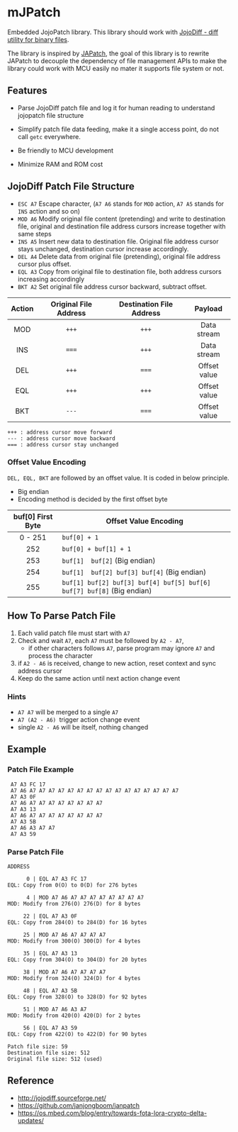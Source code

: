 # mJPatch

Embedded JojoPatch library. This library should work with [JojoDiff -  diff utility for binary files](<http://jojodiff.sourceforge.net/>).

The library is inspired by [JAPatch](<https://github.com/janjongboom/janpatch>), the goal of this library is to rewrite JAPatch to decouple the dependency of file management APIs to make the library could work with MCU easily no mater it supports file system or not. 

## Features

- Parse JojoDiff patch file and log it for human reading to understand jojopatch file structure

- Simplify patch file data feeding, make it a single access point, do not call `getc` everywhere.
- Be friendly to MCU development
- Minimize RAM and ROM cost

## JojoDiff Patch File Structure

- `ESC A7` Escape character, (`A7 A6` stands for `MOD` action, `A7 A5` stands for `INS` action and so on)
- `MOD A6` Modify original file content (pretending) and write to destination file, original and destination file address cursors increase together with same steps 
- `INS A5` Insert new data to destination file. Original file address cursor stays unchanged, destination cursor increase accordingly. 
- `DEL A4` Delete data from original file (pretending), original file address cursor plus offset. 
- `EQL A3` Copy from original file to destination file, both address cursors increasing accordingly
- `BKT A2` Set original file address cursor backward, subtract offset. 

| Action | Original File Address | Destination File Address |   Payload    |
| :----: | :-------------------: | :----------------------: | :----------: |
|  MOD   |         `+++`         |          `+++`           | Data stream  |
|  INS   |         `===`         |          `+++`           | Data stream  |
|  DEL   |         `+++`         |          `===`           | Offset value |
|  EQL   |         `+++`         |          `+++`           | Offset value |
|  BKT   |         `---`         |          `===`           | Offset value |

```
+++ : address cursor move forward
--- : address cursor move backward
=== : address cursor stay unchanged
```

### Offset Value Encoding

`DEL, EQL, BKT` are followed by an offset value. It is coded in below principle. 

- Big endian
- Encoding method is decided by the first offset byte

| buf[0] First Byte | Offset Value Encoding                                        |
| :---------------: | ------------------------------------------------------------ |
|      0 - 251      | `buf[0] + 1`                                                 |
|        252        | `buf[0] + buf[1] + 1`                                        |
|        253        | `buf[1]  buf[2]` (Big endian)                                |
|        254        | `buf[1]  buf[2] buf[3] buf[4]` (Big endian)                  |
|        255        | `buf[1] buf[2] buf[3] buf[4] buf[5] buf[6] buf[7] buf[8]` (Big endian) |

## How To Parse Patch File

1. Each valid patch file must start with `A7`
2. Check and wait `A7`, each `A7` must be followed by `A2 - A7`, 
   - if other characters follows `A7`, parse program may ignore `A7` and process the character
3. if `A2 - A6` is received, change to new action, reset context and sync address cursor
4. Keep do the same action until next action change event

### Hints

- `A7 A7` will be merged to a single `A7`
- `A7 (A2 - A6) `trigger action change event
- single `A2 - A6` will be itself, nothing changed

## Example

### Patch File Example

```
 A7 A3 FC 17 
 A7 A6 A7 A7 A7 A7 A7 A7 A7 A7 A7 A7 A7 A7 A7 A7 A7 A7 
 A7 A3 0F 
 A7 A6 A7 A7 A7 A7 A7 A7 A7 A7 
 A7 A3 13 
 A7 A6 A7 A7 A7 A7 A7 A7 A7 A7 
 A7 A3 5B 
 A7 A6 A3 A7 A7 
 A7 A3 59 
```

### Parse Patch File

```
ADDRESS

      0 | EQL A7 A3 FC 17
EQL: Copy from 0(O) to 0(D) for 276 bytes

      4 | MOD A7 A6 A7 A7 A7 A7 A7 A7 A7 A7
MOD: Modify from 276(O) 276(D) for 8 bytes

     22 | EQL A7 A3 0F
EQL: Copy from 284(O) to 284(D) for 16 bytes

     25 | MOD A7 A6 A7 A7 A7 A7
MOD: Modify from 300(O) 300(D) for 4 bytes

     35 | EQL A7 A3 13
EQL: Copy from 304(O) to 304(D) for 20 bytes

     38 | MOD A7 A6 A7 A7 A7 A7
MOD: Modify from 324(O) 324(D) for 4 bytes

     48 | EQL A7 A3 5B
EQL: Copy from 328(O) to 328(D) for 92 bytes

     51 | MOD A7 A6 A3 A7
MOD: Modify from 420(O) 420(D) for 2 bytes

     56 | EQL A7 A3 59
EQL: Copy from 422(O) to 422(D) for 90 bytes

Patch file size: 59
Destination file size: 512
Original file size: 512 (used)
```

## Reference

- <http://jojodiff.sourceforge.net/>
- <https://github.com/janjongboom/janpatch>
- <https://os.mbed.com/blog/entry/towards-fota-lora-crypto-delta-updates/>



